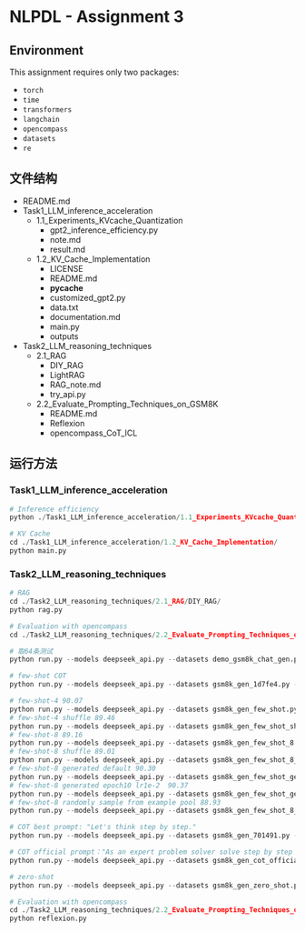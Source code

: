 # NLPDL - Assignment 3

## Environment 
This assignment requires only two packages:
- `torch`
- `time`
- `transformers`
- `langchain`
- `opencompass`
- `datasets`
- `re`

## 文件结构
- README.md
- Task1_LLM_inference_acceleration
  - 1.1_Experiments_KVcache_Quantization
    - gpt2_inference_efficiency.py
    - note.md
    - result.md
  - 1.2_KV_Cache_Implementation
    - LICENSE
    - README.md
    - __pycache__
    - customized_gpt2.py
    - data.txt
    - documentation.md
    - main.py
    - outputs
- Task2_LLM_reasoning_techniques
  - 2.1_RAG
    - DIY_RAG
    - LightRAG
    - RAG_note.md
    - try_api.py
  - 2.2_Evaluate_Prompting_Techniques_on_GSM8K
    - README.md
    - Reflexion
    - opencompass_CoT_ICL

## 运行方法
### Task1_LLM_inference_acceleration
```python
# Inference efficiency
python ./Task1_LLM_inference_acceleration/1.1_Experiments_KVcache_Quantization/gpt2_inference_efficiency.py

# KV Cache
cd ./Task1_LLM_inference_acceleration/1.2_KV_Cache_Implementation/
python main.py
```
### Task2_LLM_reasoning_techniques
```python
# RAG
cd ./Task2_LLM_reasoning_techniques/2.1_RAG/DIY_RAG/
python rag.py
```
```python
# Evaluation with opencompass
cd ./Task2_LLM_reasoning_techniques/2.2_Evaluate_Prompting_Techniques_on_GSM8K/opencompass_CoT_ICL/opencompass/

# 取64条测试
python run.py --models deepseek_api.py --datasets demo_gsm8k_chat_gen.py --debug

# few-shot COT
python run.py --models deepseek_api.py --datasets gsm8k_gen_1d7fe4.py --debug 

# few-shot-4 90.07
python run.py --models deepseek_api.py --datasets gsm8k_gen_few_shot.py --debug 
# few-shot-4 shuffle 89.46
python run.py --models deepseek_api.py --datasets gsm8k_gen_few_shot_shuffle.py --debug 
# few-shot-8 89.16
python run.py --models deepseek_api.py --datasets gsm8k_gen_few_shot_8.py --debug 
# few-shot-8 shuffle 89.01
python run.py --models deepseek_api.py --datasets gsm8k_gen_few_shot_8_shuffle.py --debug 
# few-shot-8 generated default 90.30
python run.py --models deepseek_api.py --datasets gsm8k_gen_few_shot_generated_default.py --debug 
# few-shot-8 generated epoch10 lr1e-2  90.37
python run.py --models deepseek_api.py --datasets gsm8k_gen_few_shot_generated_epoch10_lr_1e-2.py --debug 
# few-shot-8 randomly sample from example pool 88.93
python run.py --models deepseek_api.py --datasets gsm8k_gen_few_shot_8_random_sample.py --debug 

# COT best prompt: "Let's think step by step."
python run.py --models deepseek_api.py --datasets gsm8k_gen_701491.py --debug 

# COT official prompt："As an expert problem solver solve step by step the following mathematical questions."
python run.py --models deepseek_api.py --datasets gsm8k_gen_cot_official.py --debug 

# zero-shot
python run.py --models deepseek_api.py --datasets gsm8k_gen_zero_shot.py --debug 
```
```python
# Evaluation with opencompass
cd ./Task2_LLM_reasoning_techniques/2.2_Evaluate_Prompting_Techniques_on_GSM8K/Reflexion/
python reflexion.py
```